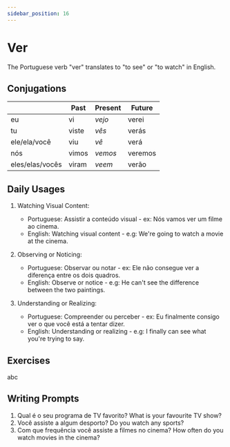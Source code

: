 ```yaml
---
sidebar_position: 16
---
```


# Ver

The Portuguese verb "ver" translates to "to see" or "to watch" in English.

## Conjugations

|                 | Past  | Present | Future  |
| --------------- | ----- | ------- | ------- |
| eu              | vi    | _vejo_  | verei   |
| tu              | viste | _vês_   | verás   |
| ele/ela/você    | viu   | _vê_    | verá    |
| nós             | vimos | _vemos_ | veremos |
| eles/elas/vocês | viram | _veem_  | verão   |

## Daily Usages

1. Watching Visual Content:

   - Portuguese: Assistir a conteúdo visual - ex: Nós vamos ver um filme ao cinema.
   - English: Watching visual content - e.g: We're going to watch a movie at the cinema.

2. Observing or Noticing:

   - Portuguese: Observar ou notar - ex: Ele não consegue ver a diferença entre os dois quadros.
   - English: Observe or notice - e.g: He can't see the difference between the two paintings.

3. Understanding or Realizing:

   - Portuguese: Compreender ou perceber - ex: Eu finalmente consigo ver o que você está a tentar dizer.
   - English: Understanding or realizing - e.g: I finally can see what you're trying to say.

## Exercises

abc

## Writing Prompts

1. Qual é o seu programa de TV favorito? What is your favourite TV show?
2. Você assiste a algum desporto? Do you watch any sports?
3. Com que frequência você assiste a filmes no cinema? How often do you watch movies in the cinema?
